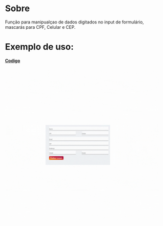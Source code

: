 # Sobre
Função para manipualçao de dados digitados no input de formulário, mascarás para CPF, Celular e CEP.


# Exemplo de uso:

#### [Codigo](https://github.com/Lmsilvano/Movies-Ecomerce-React/blob/development/src/Components/CheckoutForm/index.js)

![Visual](https://github.com/Lmsilvano/mascara-form-js-cpf-cep-celular/blob/main/Design%20sem%20nome.gif)
